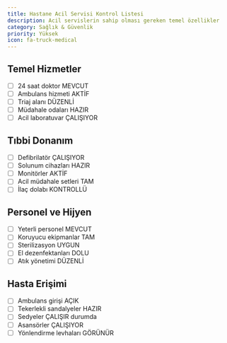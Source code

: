 ```yaml
---
title: Hastane Acil Servisi Kontrol Listesi
description: Acil servislerin sahip olması gereken temel özellikler
category: Sağlık & Güvenlik
priority: Yüksek
icon: fa-truck-medical
---
```


## Temel Hizmetler

- [ ] 24 saat doktor MEVCUT
- [ ] Ambulans hizmeti AKTİF
- [ ] Triaj alanı DÜZENLİ
- [ ] Müdahale odaları HAZIR
- [ ] Acil laboratuvar ÇALIŞIYOR

## Tıbbi Donanım

- [ ] Defibrilatör ÇALIŞIYOR
- [ ] Solunum cihazları HAZIR
- [ ] Monitörler AKTİF
- [ ] Acil müdahale setleri TAM
- [ ] İlaç dolabı KONTROLLÜ

## Personel ve Hijyen

- [ ] Yeterli personel MEVCUT
- [ ] Koruyucu ekipmanlar TAM
- [ ] Sterilizasyon UYGUN
- [ ] El dezenfektanları DOLU
- [ ] Atık yönetimi DÜZENLİ

## Hasta Erişimi

- [ ] Ambulans girişi AÇIK
- [ ] Tekerlekli sandalyeler HAZIR
- [ ] Sedyeler ÇALIŞIR durumda
- [ ] Asansörler ÇALIŞIYOR
- [ ] Yönlendirme levhaları GÖRÜNÜR
